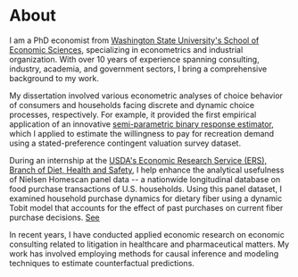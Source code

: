 # About
I am a PhD economist from [Washington State University's School of Economic Sciences](https://ses.wsu.edu/), specializing in econometrics and industrial organization. With over 10 years of experience spanning consulting, industry, academia, and government sectors, I bring a comprehensive background to my work.

My dissertation involved various econometric analyses of choice behavior of consumers and households facing discrete and dynamic choice processes, respectively. For example, it provided the first empirical application of an innovative [semi-parametric binary response estimator](https://doi.org/10.1016/j.wre.2017.10.006), which I applied to estimate the willingness to pay for recreation demand using a stated-preference contingent valuation survey dataset. 

During an internship at the [USDA's Economic Research Service (ERS), Branch of Diet, Health and Safety](https://www.ers.usda.gov/), I help enhance the analytical usefulness of Nielsen Homescan panel data -- a nationwide longitudinal database on food purchase transactions of U.S. households. Using this panel dataset, I examined household purchase dynamics for dietary fiber using a dynamic Tobit model that accounts for the effect of past purchases on current fiber purchase decisions. [See](https://papers.ssrn.com/sol3/papers.cfm?abstract_id=3106101)

In recent years, I have conducted applied economic research on economic consulting related to litigation in healthcare and pharmaceutical matters. My work has involved employing methods for causal inference and modeling techniques to estimate counterfactual predictions.  
